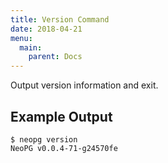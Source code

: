 ```yaml
---
title: Version Command
date: 2018-04-21
menu:
  main:
    parent: Docs
---
```


Output version information and exit.
<!--more-->

## Example Output

```
$ neopg version
NeoPG v0.0.4-71-g24570fe
```
